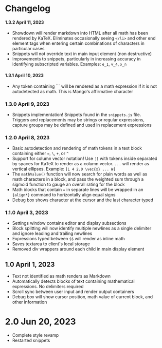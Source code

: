 # Changelog

#### 1.3.2 April 11, 2023

- Showdown will render markdown into HTML after all math has been rendered by KaTeX. Eliminates occasionally seeing `</li>` and other end element tags when entering certain combinations of characters in particular cases
- Snippets will not override text in main input element (non destructive)
- Improvements to snippets, particularly in increasing accuracy in identifying subscripted variables. Examples: `e_1`, `v_4`, `x_n`

#### 1.3.1 April 10, 2023

- Any token containing `\`` will be rendered as a math expression if it is not autodetected as math. This is Mango's affirmative character

### 1.3.0 April 9, 2023

- Snippets implementation! Snippets found in the `snippets.js` file. Triggers and replacements may be strings or regular expressions, capture groups may be defined and used in replacement expressions

### 1.2.0 April 8, 2023

- Basic autodetection and rendering of math tokens in a text block containing either `=`, `\`, `+`, or `^`
- Support for column vector notation! Use `[]` with tokens inside separated by spaces for KaTeX to render as a column vector. `...` will render as vertical ellipses. Example: `[1 4 2.0 \vec{x} ... W]`
- The `mathValue()` function will now search for plain words as well as math characters in a block, and pass the weighted sum through a sigmoid function to gauge an overall rating for the block
- Math blocks that contain `=` in separate lines will be wrapped in an `{align*}` command to horizontally align equal signs
- Debug box shows character at the cursor and the last character typed

### 1.1.0 April 3, 2023

- Settings window contains editor and display subsections
- Block splitting will now identify multiple newlines as a single delimiter and ignore leading and trailing newlines
- Expressions typed between `$$` will render as inline math
- Saves textarea to client's local storage
- Removed div wrappers around each child in main display element

## 1.0 April 1, 2023

- Text not identified as math renders as Markdown
- Automatically detects blocks of text containing mathematical expressions. No delimiters required
- Scroll sync between user input and render output containers
- Debug box will show cursor position, math value of current block, and other information

# 2.0 Jun 20, 2023

- Complete style revamp
- Restarted snippets

